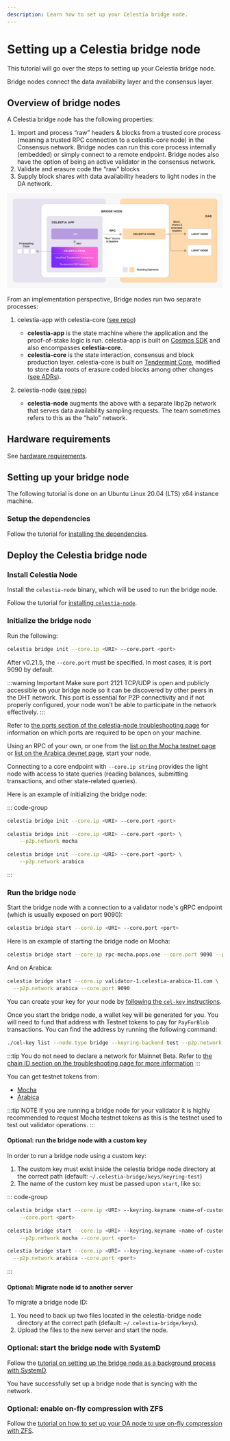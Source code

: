```yaml
---
description: Learn how to set up your Celestia bridge node.
---
```


# Setting up a Celestia bridge node

This tutorial will go over the steps to setting up your Celestia bridge node.

Bridge nodes connect the data availability layer and the consensus layer.

## Overview of bridge nodes

A Celestia bridge node has the following properties:

1. Import and process “raw” headers & blocks from a trusted core process
   (meaning a trusted RPC connection to a celestia-core node) in the
   Consensus network. Bridge nodes can run this core process internally
   (embedded) or simply connect to a remote endpoint. Bridge nodes also
   have the option of being an active validator in the consensus network.
2. Validate and erasure code the “raw” blocks
3. Supply block shares with data availability headers to light nodes in the DA network.

![bridge-node-diagram](/img/nodes/BridgeNodes.png)

From an implementation perspective, Bridge nodes run two separate processes:

1. celestia-app with celestia-core
   ([see repo](https://github.com/celestiaorg/celestia-app))

   - **celestia-app** is the state machine where the application and the
     proof-of-stake logic is run. celestia-app is built on
     [Cosmos SDK](https://docs.cosmos.network) and also encompasses
     **celestia-core**.
   - **celestia-core** is the state interaction, consensus and block production
     layer. celestia-core is built on [Tendermint Core](https://docs.tendermint.com),
     modified to store data roots of erasure coded blocks among other changes
     ([see ADRs](https://github.com/celestiaorg/celestia-core/tree/master/docs/celestia-architecture)).

2. celestia-node ([see repo](https://github.com/celestiaorg/celestia-node))

   - **celestia-node** augments the above with a separate libp2p network that
     serves data availability sampling requests. The team sometimes refers to
     this as the “halo” network.

## Hardware requirements

See [hardware requirements](/how-to-guides/nodes-overview.md#recommended-celestia-node-requirements).

## Setting up your bridge node

The following tutorial is done on an Ubuntu Linux 20.04 (LTS) x64 instance machine.

### Setup the dependencies

Follow the tutorial for [installing the dependencies](/how-to-guides/environment.md).

## Deploy the Celestia bridge node

### Install Celestia Node

Install the `celestia-node` binary, which will be used to run the bridge node.

Follow the tutorial for [installing `celestia-node`](/how-to-guides/celestia-node.md).

### Initialize the bridge node

Run the following:

```sh
celestia bridge init --core.ip <URI> --core.port <port>
```

After v0.21.5, the `--core.port` must be specified.
In most cases, it is port 9090 by default.

:::warning Important
Make sure port 2121 TCP/UDP is open and publicly accessible on your bridge node so it can be discovered by other peers in the DHT network. This port is essential for P2P connectivity and if not properly configured, your node won't be able to participate in the network effectively.
:::

Refer to
[the ports section of the celestia-node troubleshooting page](/how-to-guides/celestia-node-troubleshooting.md#ports)
for information on which ports are required to be open on your machine.

Using an RPC of your own, or one from the
[list on the Mocha testnet page](/how-to-guides/mocha-testnet.md#community-rpc-endpoints) or
[list on the Arabica devnet page](/how-to-guides/arabica-devnet.md#community-rpc-endpoints),
start your node.

Connecting to a core endpoint with `--core.ip string`
provides the light node with access to state queries (reading balances, submitting
transactions, and other state-related queries).

Here is an example of initializing the bridge node:

::: code-group

```sh [Mainnet Beta]
celestia bridge init --core.ip <URI> --core.port <port>
```

```sh [Mocha]
celestia bridge init --core.ip <URI> --core.port <port> \
    --p2p.network mocha
```

```sh [Arabica]
celestia bridge init --core.ip <URI> --core.port <port> \
    --p2p.network arabica
```

:::

### Run the bridge node

Start the bridge node with a connection to a validator node's gRPC endpoint
(which is usually exposed on port 9090):

```sh
celestia bridge start --core.ip <URI> --core.port <port>
```

Here is an example of starting the bridge node on Mocha:

```sh
celestia bridge start --core.ip rpc-mocha.pops.one --core.port 9090 --p2p.network mocha
```

And on Arabica:

```sh
celestia bridge start --core.ip validator-1.celestia-arabica-11.com \
  --p2p.network arabica --core.port 9090
```

You can create your key for your node by [following the `cel-key` instructions](/tutorials/celestia-node-key.md).

Once you start the bridge node, a wallet key will be generated for you.
You will need to fund that address with Testnet tokens to pay for
`PayForBlob` transactions.
You can find the address by running the following command:

```sh
./cel-key list --node.type bridge --keyring-backend test --p2p.network <network>
```

:::tip
You do not need to declare a network for Mainnet Beta. Refer to
[the chain ID section on the troubleshooting page for more information](/how-to-guides/celestia-node-troubleshooting.md)
:::

You can get testnet tokens from:

- [Mocha](/how-to-guides/mocha-testnet.md)
- [Arabica](/how-to-guides/arabica-devnet.md)

:::tip NOTE
If you are running a bridge node for your validator
it is highly recommended to request Mocha testnet tokens
as this is the testnet used to test out validator operations.
:::

#### Optional: run the bridge node with a custom key

In order to run a bridge node using a custom key:

1. The custom key must exist inside the celestia bridge node directory at the
   correct path (default: `~/.celestia-bridge/keys/keyring-test`)
2. The name of the custom key must be passed upon `start`, like so:

::: code-group

```sh [Mainnet Beta]
celestia bridge start --core.ip <URI> --keyring.keyname <name-of-custom-key> \
    --core.port <port>
```

```sh [Mocha]
celestia bridge start --core.ip <URI> --keyring.keyname <name-of-custom-key> \
    --p2p.network mocha --core.port <port>
```

```sh [Arabica]
celestia bridge start --core.ip <URI> --keyring.keyname <name-of-custom-key> \
  --p2p.network arabica --core.port <port>
```

:::

#### Optional: Migrate node id to another server

To migrate a bridge node ID:

1. You need to back up two files located in the celestia-bridge node directory at the correct path (default: `~/.celestia-bridge/keys`).
2. Upload the files to the new server and start the node.

### Optional: start the bridge node with SystemD

Follow the
[tutorial on setting up the bridge node as a background process with SystemD](/how-to-guides/systemd.md).

You have successfully set up a bridge node that is syncing with the network.

### Optional: enable on-fly compression with ZFS

Follow the
[tutorial on how to set up your DA node to use on-fly compression with ZFS](/how-to-guides/zfs.md).
